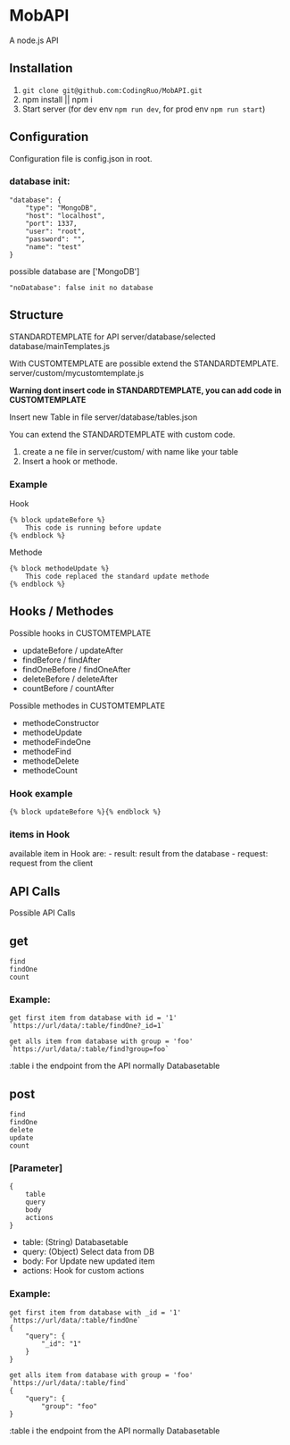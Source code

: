 # MobAPI
A node.js API

## Installation

1. `git clone git@github.com:CodingRuo/MobAPI.git`
2. npm install || npm i
3. Start server (for dev env `npm run dev`, for prod env `npm run start`)

## Configuration
Configuration file is config.json in root.

### database init:

    "database": {
        "type": "MongoDB",
        "host": "localhost",
        "port": 1337,
        "user": "root",
        "password": "",
        "name": "test"
    }

possible database are ['MongoDB']

    "noDatabase": false init no database

## Structure
STANDARDTEMPLATE for API
    server/database/selected database/mainTemplates.js 
    
With CUSTOMTEMPLATE are possible extend the STANDARDTEMPLATE. 
    server/custom/mycustomtemplate.js 
    
**Warning dont insert code in STANDARDTEMPLATE, you can add code in CUSTOMTEMPLATE**

Insert new Table in file
    server/database/tables.json

You can extend the STANDARDTEMPLATE with custom code. 
1. create a ne file in server/custom/ with name like your table
2. Insert a hook or methode. 

### Example

Hook

    {% block updateBefore %}
        This code is running before update
    {% endblock %}

Methode

    {% block methodeUpdate %}
        This code replaced the standard update methode
    {% endblock %}

## Hooks / Methodes
Possible hooks in CUSTOMTEMPLATE
- updateBefore / updateAfter
- findBefore / findAfter
- findOneBefore / findOneAfter
- deleteBefore / deleteAfter
- countBefore / countAfter

Possible methodes in CUSTOMTEMPLATE
- methodeConstructor
- methodeUpdate
- methodeFindeOne
- methodeFind
- methodeDelete
- methodeCount

### Hook example
    {% block updateBefore %}{% endblock %}
    
### items in Hook
available item in Hook are:
    - result:   result from the database
    - request:  request from the client

## API Calls
Possible API Calls

## get
    find 
    findOne
    count
    
### Example:
    get first item from database with id = '1'
    `https://url/data/:table/findOne?_id=1`

    get alls item from database with group = 'foo'
    `https://url/data/:table/find?group=foo`
    
:table i the endpoint from the API normally Databasetable
    
## post
    find 
    findOne
    delete
    update
    count
    
### [Parameter]
    {
        table
        query
        body
        actions
    }
    
- table:    (String) Databasetable
- query:    (Object) Select data from DB
- body:     For Update new updated item
- actions:  Hook for custom actions
    
### Example:
    get first item from database with _id = '1'
    `https://url/data/:table/findOne`
    {
        "query": {
            "_id": "1"
        }
    }

    get alls item from database with group = 'foo'
    `https://url/data/:table/find`
    {
        "query": {
            "group": "foo"
    }

:table i the endpoint from the API normally Databasetable



